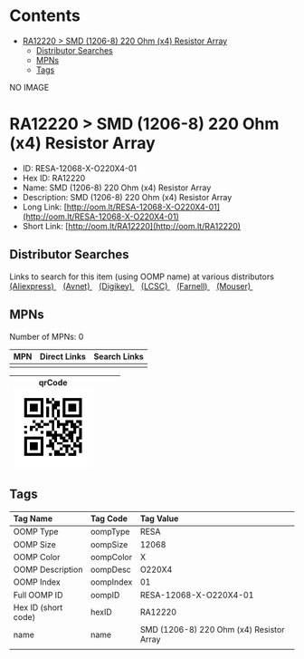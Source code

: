 



Contents
========

* [RA12220 > SMD (1206-8) 220 Ohm (x4) Resistor Array](#ra12220--smd-1206-8-220-ohm-x4-resistor-array)
	* [Distributor Searches](#distributor-searches)
	* [MPNs](#mpns)
	* [Tags](#tags)
  
NO IMAGE  
# RA12220 > SMD (1206-8) 220 Ohm (x4) Resistor Array

- ID: RESA-12068-X-O220X4-01
- Hex ID: RA12220
- Name: SMD (1206-8) 220 Ohm (x4) Resistor Array
- Description: SMD (1206-8) 220 Ohm (x4) Resistor Array
- Long Link: [http://oom.lt/RESA-12068-X-O220X4-01](http://oom.lt/RESA-12068-X-O220X4-01)
- Short Link: [http://oom.lt/RA12220](http://oom.lt/RA12220)

## Distributor Searches
  
Links to search for this item (using OOMP name) at various distributors  
[(Aliexpress) ](https://www.aliexpress.com/wholesale?SearchText=1117SMD+1206-8+220+Ohm+x4+Resistor+Array)&nbsp;&nbsp;&nbsp;[(Avnet) ](https://www.avnet.com/shop/us/search/SMD+1206-8+220+Ohm+x4+Resistor+Array)&nbsp;&nbsp;&nbsp;[(Digikey) ](https://www.digikey.co.uk/en/products/result?s=SMD+1206-8+220+Ohm+x4+Resistor+Array)&nbsp;&nbsp;&nbsp;[(LCSC) ](https://www.lcsc.com/search?q=SMD+1206-8+220+Ohm+x4+Resistor+Array)&nbsp;&nbsp;&nbsp;[(Farnell) ](https://uk.farnell.com/search?st=SMD+1206-8+220+Ohm+x4+Resistor+Array)&nbsp;&nbsp;&nbsp;[(Mouser) ](https://www.mouser.com/c/?q=SMD+1206-8+220+Ohm+x4+Resistor+Array)&nbsp;&nbsp;&nbsp;
## MPNs
  
Number of MPNs: 0  

|MPN|Direct Links|Search Links|
| :--- | :--- | :--- |
||||
  

|qrCode<br>[![](https://raw.githubusercontent.com/oomlout/oomlout_OOMP_parts_V2/main/RESA/12068/X/O220X4/01/qrCode_140.png)](https://github.com/oomlout/oomlout_OOMP_parts_V2/tree/main/RESA/12068/X/O220X4/01/qrCode.png)||||
| :---: | :---: | :---: | :---: |

## Tags
  

|Tag Name|Tag Code|Tag Value|
| :--- | :--- | :--- |
|OOMP Type|oompType|RESA|
|OOMP Size|oompSize|12068|
|OOMP Color|oompColor|X|
|OOMP Description|oompDesc|O220X4|
|OOMP Index|oompIndex|01|
|Full OOMP ID|oompID|RESA-12068-X-O220X4-01|
|Hex ID (short code)|hexID|RA12220|
|name|name|SMD (1206-8) 220 Ohm (x4) Resistor Array|
||||
